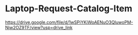 # Laptop-Request-Catalog-Item
https://drive.google.com/file/d/1wSPiYKiWoAENuO3QluwoPM-Njw2OZ9TF/view?usp=drive_link

